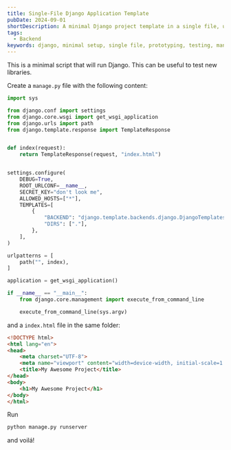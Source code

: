```yaml
---
title: Single-File Django Application Template
pubDate: 2024-09-01
shortDescription: A minimal Django project template in a single file, useful for testing and prototyping
tags:
  - Backend
keywords: django, minimal setup, single file, prototyping, testing, manage.py
---
```


This is a minimal script that will run Django.
This can be useful to test new libraries.

Create a `manage.py` file with the following content:

```python
import sys

from django.conf import settings
from django.core.wsgi import get_wsgi_application
from django.urls import path
from django.template.response import TemplateResponse


def index(request):
    return TemplateResponse(request, "index.html")


settings.configure(
    DEBUG=True,
    ROOT_URLCONF=__name__,
    SECRET_KEY="don't look me",
    ALLOWED_HOSTS=["*"],
    TEMPLATES=[
        {
            "BACKEND": "django.template.backends.django.DjangoTemplates",
            "DIRS": ["."],
        },
    ],
)

urlpatterns = [
    path("", index),
]

application = get_wsgi_application()

if __name__ == "__main__":
    from django.core.management import execute_from_command_line

    execute_from_command_line(sys.argv)
```

and a `index.html` file in the same folder:

```html
<!DOCTYPE html>
<html lang="en">
<head>
    <meta charset="UTF-8">
    <meta name="viewport" content="width=device-width, initial-scale=1.0">
    <title>My Awesome Project</title>
</head>
<body>
    <h1>My Awesome Project</h1>
</body>
</html>
```

Run

```bash
python manage.py runserver
```

and voilá!

